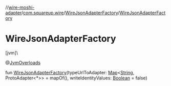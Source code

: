 //[wire-moshi-adapter](../../../index.md)/[com.squareup.wire](../index.md)/[WireJsonAdapterFactory](index.md)/[WireJsonAdapterFactory](-wire-json-adapter-factory.md)

# WireJsonAdapterFactory

[jvm]\

@[JvmOverloads](https://kotlinlang.org/api/latest/jvm/stdlib/kotlin.jvm/-jvm-overloads/index.html)

fun [WireJsonAdapterFactory](-wire-json-adapter-factory.md)(typeUrlToAdapter: [Map](https://kotlinlang.org/api/latest/jvm/stdlib/kotlin.collections/-map/index.html)&lt;[String](https://kotlinlang.org/api/latest/jvm/stdlib/kotlin/-string/index.html), ProtoAdapter&lt;*&gt;&gt; = mapOf(), writeIdentityValues: [Boolean](https://kotlinlang.org/api/latest/jvm/stdlib/kotlin/-boolean/index.html) = false)
